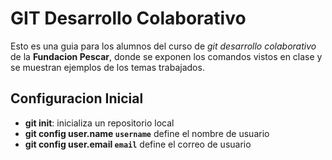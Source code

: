 # GIT Desarrollo Colaborativo

Esto es una guia para los alumnos del curso de _git desarrollo colaborativo_ de la __Fundacion Pescar__, donde se exponen los comandos vistos en clase y se muestran ejemplos de los temas trabajados.

## Configuracion Inicial

* __git init__: inicializa un repositorio local
* __git config user.name `username`__ define el nombre de usuario
* __git config user.email `email`__ define el correo de usuario